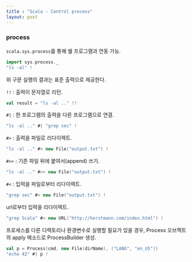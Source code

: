 ```yaml
---
title : "Scala - Control process"
layout: post
---
```



### process


`scala.sys.process`를 통해 쉘 프로그램과 연동 가능.  

```scala
import sys.process._
"ls -al" !
```  

위 구문 실행의 결과는 표준 출력으로 제공한다.  


`!!` : 출력이 문자열로 리턴.  

```scala
val result = "ls -al .." !!
```  


`#|` : 한 프로그램의 출력을 다른 프로그램으로 연결.  

```scala
"ls -al .." #| "grep sec" !
```  


`#>` : 출력을 파일로 리다이렉트.  

```scala
"ls -al .." #> new File("output.txt") !
```  


`#>>` : 기존 파일 뒤에 붙여서(append) 쓰기.  

```scala
"ls -al .." #>> new File("output.txt") !
```  


`#<` : 입력을 파일로부터 리다이렉트.  

```scala
"grep sec" #< new File("output.txt") !
```  


url로부터 입력을 리다이렉트.  

```scala
"grep Scala" #< new URL("http://horstmann.com/index.html") !
```  


프로세스를 다른 디렉토리나 환경변수로 실행할 필요가 있을 경우, Process 오브젝트의 apply 메소드로 ProcessBuilder 생성.

```scala
val p = Process(cmd, new File(dirName), ("LANG", "en_US"))
"echo 42" #| p !
```
